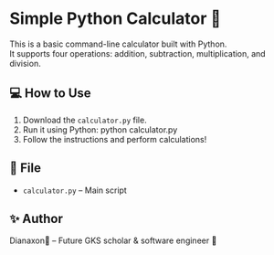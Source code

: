# Simple Python Calculator 🧮

This is a basic command-line calculator built with Python.  
It supports four operations: addition, subtraction, multiplication, and division.

## 💻 How to Use
1. Download the `calculator.py` file.
2. Run it using Python: python calculator.py 
3. Follow the instructions and perform calculations!

## 📁 File
- `calculator.py` – Main script

## ✨ Author
Dianaxon🦋 – Future GKS scholar & software engineer 🚀